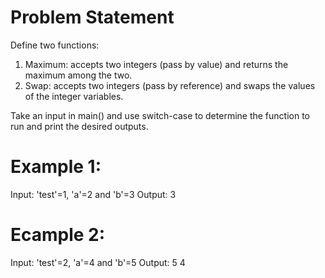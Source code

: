 # Problem Statement

Define two functions:

1. Maximum: accepts two integers (pass by value) and returns the maximum among the two.
2. Swap: accepts two integers (pass by reference) and swaps the values of the integer variables.

Take an input in main() and use switch-case to determine the function to run and print the desired outputs.

# Example 1:

Input: 'test'=1, 'a'=2 and 'b'=3
Output: 3

# Ecample 2:

Input: 'test'=2, 'a'=4 and 'b'=5
Output: 5 4
